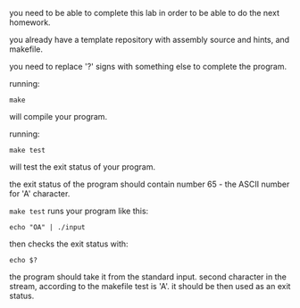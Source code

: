 you need to be able to complete this lab in order to be able to do the next homework.

you already have a template repository with assembly source and hints, and makefile.

you need to replace '?' signs with something else to complete the program.

running:

`make`

will compile your program.

running:

`make test`

will test the exit status of your program.

the exit status of the program should contain number 65 - the ASCII number for 'A' character.

`make test` runs your program like this:

`echo "OA" | ./input`

then checks the exit status with:

`echo $?`


the program should take it from the standard input. second character in the stream, according to the makefile test is 'A'. it should be then used as an exit status.




